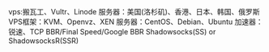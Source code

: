 vps:搬瓦工、Vultr、Linode
服务器：美国(洛杉矶)、香港、日本、韩国、俄罗斯
VPS框架：KVM、Openvz、XEN
服务器：CentOS、Debian、Ubuntu
加速器：锐速、TCP BBR/Final Speed/Google BBR
Shadowsocks(SS)  or ShadowsocksR(SSR) 
